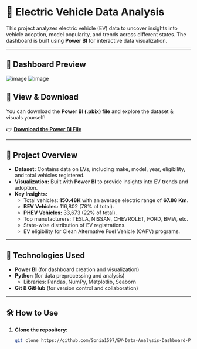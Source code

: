 # 🚗 Electric Vehicle Data Analysis  

This project analyzes electric vehicle (EV) data to uncover insights into vehicle adoption, model popularity, and trends across different states. The dashboard is built using **Power BI** for interactive data visualization.  

---

## 📸 Dashboard Preview  
![image](https://github.com/user-attachments/assets/307c7e30-5dfa-4eaf-8eb3-27c0c28b36c6)
![image](https://github.com/user-attachments/assets/50f6f91c-4b43-43b9-b4e5-ab5a4cdabfb5)


## 🔗 View & Download  
You can download the **Power BI (.pbix) file** and explore the dataset & visuals yourself!  

👉 **[Download the Power BI File](https://github.com/Sonia1597/EV-Data-Analysis-Dashboard-Power-BI/blob/main/EV%20Assignment.pbix)**  

---

## 📂 Project Overview  
- **Dataset:** Contains data on EVs, including make, model, year, eligibility, and total vehicles registered.  
- **Visualization:** Built with **Power BI** to provide insights into EV trends and adoption.  
- **Key Insights:**  
  - Total vehicles: **150.48K** with an average electric range of **67.88 Km**.  
  - **BEV Vehicles:** 116,802 (78% of total).  
  - **PHEV Vehicles:** 33,673 (22% of total).  
  - Top manufacturers: TESLA, NISSAN, CHEVROLET, FORD, BMW, etc.  
  - State-wise distribution of EV registrations.  
  - EV eligibility for Clean Alternative Fuel Vehicle (CAFV) programs.  

---

## 🚀 Technologies Used  
- **Power BI** (for dashboard creation and visualization)  
- **Python** (for data preprocessing and analysis)  
  - Libraries: Pandas, NumPy, Matplotlib, Seaborn  
- **Git & GitHub** (for version control and collaboration)  

---

## 🛠️ How to Use  
1. **Clone the repository:**  
   ```bash
   git clone https://github.com/Sonia1597/EV-Data-Analysis-Dashboard-Power-BI.git
